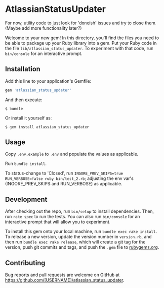 # AtlassianStatusUpdater

For now, utility code to just look for 'doneish' issues and try to close them. (Maybe add more functionality later?)

Welcome to your new gem! In this directory, you'll find the files you need to be able to package up your Ruby library into a gem. Put your Ruby code in the file `lib/atlassian_status_updater`. To experiment with that code, run `bin/console` for an interactive prompt.

## Installation

Add this line to your application's Gemfile:

```ruby
gem 'atlassian_status_updater'
```

And then execute:

    $ bundle

Or install it yourself as:

    $ gem install atlassian_status_updater

## Usage

Copy `.env.example` to `.env` and populate the values as applicable.

Run `bundle install`.

To status-change to 'Closed', run `INGORE_PREV_SKIPS=true RUN_VERBOSE=false ruby bin/test_2.rb`; adjusting the env var's (INGORE_PREV_SKIPS and RUN_VERBOSE) as applicable.

## Development

After checking out the repo, run `bin/setup` to install dependencies. Then, run `rake spec` to run the tests. You can also run `bin/console` for an interactive prompt that will allow you to experiment.

To install this gem onto your local machine, run `bundle exec rake install`. To release a new version, update the version number in `version.rb`, and then run `bundle exec rake release`, which will create a git tag for the version, push git commits and tags, and push the `.gem` file to [rubygems.org](https://rubygems.org).

## Contributing

Bug reports and pull requests are welcome on GitHub at https://github.com/[USERNAME]/atlassian_status_updater.
